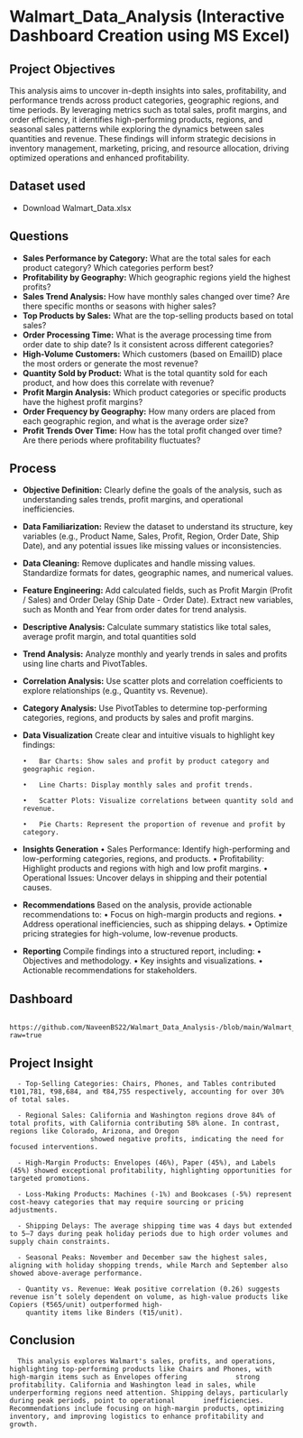 # Walmart_Data_Analysis (Interactive Dashboard Creation using MS Excel)

## Project Objectives 
This analysis aims to uncover in-depth insights into sales, profitability, and performance trends across product categories, geographic regions, and time periods. By leveraging metrics such as total sales, profit margins, and order efficiency, it identifies high-performing products, regions, and seasonal sales patterns while exploring the dynamics between sales quantities and revenue. These findings will inform strategic decisions in inventory management, marketing, pricing, and resource allocation, driving optimized operations and enhanced profitability.

## Dataset used	
-	Download Walmart_Data.xlsx

## Questions
  - **Sales Performance by Category:** What are the total sales for each product category? Which categories perform best?
  - **Profitability by Geography:** Which geographic regions yield the highest profits?
  - **Sales Trend Analysis:** How have monthly sales changed over time? Are there specific months or seasons with higher sales?
  - **Top Products by Sales:** What are the top-selling products based on total sales?
  - **Order Processing Time:** What is the average processing time from order date to ship date? Is it consistent across different categories?
  - **High-Volume Customers:** Which customers (based on EmailID) place the most orders or generate the most revenue?
  - **Quantity Sold by Product:** What is the total quantity sold for each product, and how does this correlate with revenue?
  - **Profit Margin Analysis:** Which product categories or specific products have the highest profit margins?
  - **Order Frequency by Geography:** How many orders are placed from each geographic region, and what is the average order size?
  - **Profit Trends Over Time:** How has the total profit changed over time? Are there periods where profitability fluctuates?

## Process
  - **Objective Definition:** Clearly define the goals of the analysis, such as understanding sales trends, profit margins, and operational inefficiencies.

  - **Data Familiarization:** Review the dataset to understand its structure, key variables (e.g., Product Name, Sales, Profit, Region, Order Date, Ship Date), and any potential issues 
                              like missing values or inconsistencies.

  - **Data Cleaning:**
      Remove duplicates and handle missing values.
      Standardize formats for dates, geographic names, and numerical values.

  - **Feature Engineering:**
      Add calculated fields, such as Profit Margin (Profit / Sales) and Order Delay (Ship Date - Order Date).
      Extract new variables, such as Month and Year from order dates for trend analysis.

  - **Descriptive Analysis:**
      Calculate summary statistics like total sales, average profit margin, and total quantities sold

  - **Trend Analysis:**
      Analyze monthly and yearly trends in sales and profits using line charts and PivotTables.

  - **Correlation Analysis:**
      Use scatter plots and correlation coefficients to explore relationships (e.g., Quantity vs. Revenue).

  - **Category Analysis:**
      Use PivotTables to determine top-performing categories, regions, and products by sales and profit margins.

  - **Data Visualization**
      Create clear and intuitive visuals to highlight key findings:
    
        •	Bar Charts: Show sales and profit by product category and geographic region.
    
        •	Line Charts: Display monthly sales and profit trends.
    
        •	Scatter Plots: Visualize correlations between quantity sold and revenue.
    
        •	Pie Charts: Represent the proportion of revenue and profit by category.

  - **Insights Generation**
        •	Sales Performance: Identify high-performing and low-performing categories, regions, and products.
        •	Profitability: Highlight products and regions with high and low profit margins.
        •	Operational Issues: Uncover delays in shipping and their potential causes.

  - **Recommendations**
      Based on the analysis, provide actionable recommendations to:
        •	Focus on high-margin products and regions.
        •	Address operational inefficiencies, such as shipping delays.
        •	Optimize pricing strategies for high-volume, low-revenue products.

  - **Reporting**
      Compile findings into a structured report, including:
        •	Objectives and methodology.
        •	Key insights and visualizations.
        •	Actionable recommendations for stakeholders.
    
## Dashboard
       https://github.com/NaveenBS22/Walmart_Data_Analysis-/blob/main/Walmart_Dashboard.png?raw=true

## Project Insight 
      - Top-Selling Categories: Chairs, Phones, and Tables contributed ₹101,781, ₹98,684, and ₹84,755 respectively, accounting for over 30% of total sales.
      
      - Regional Sales: California and Washington regions drove 84% of total profits, with California contributing 58% alone. In contrast, regions like Colorado, Arizona, and Oregon 
                        showed negative profits, indicating the need for focused interventions.
                        
      - High-Margin Products: Envelopes (46%), Paper (45%), and Labels (45%) showed exceptional profitability, highlighting opportunities for targeted promotions.
      
      - Loss-Making Products: Machines (-1%) and Bookcases (-5%) represent cost-heavy categories that may require sourcing or pricing adjustments.
      
      - Shipping Delays: The average shipping time was 4 days but extended to 5–7 days during peak holiday periods due to high order volumes and supply chain constraints.
      
      - Seasonal Peaks: November and December saw the highest sales, aligning with holiday shopping trends, while March and September also showed above-average performance.
      
      - Quantity vs. Revenue: Weak positive correlation (0.26) suggests revenue isn’t solely dependent on volume, as high-value products like Copiers (₹565/unit) outperformed high- 
        quantity items like Binders (₹15/unit).

## Conclusion 
      This analysis explores Walmart's sales, profits, and operations, highlighting top-performing products like Chairs and Phones, with high-margin items such as Envelopes offering            strong profitability. California and Washington lead in sales, while underperforming regions need attention. Shipping delays, particularly during peak periods, point to operational       inefficiencies. Recommendations include focusing on high-margin products, optimizing inventory, and improving logistics to enhance profitability and growth.




